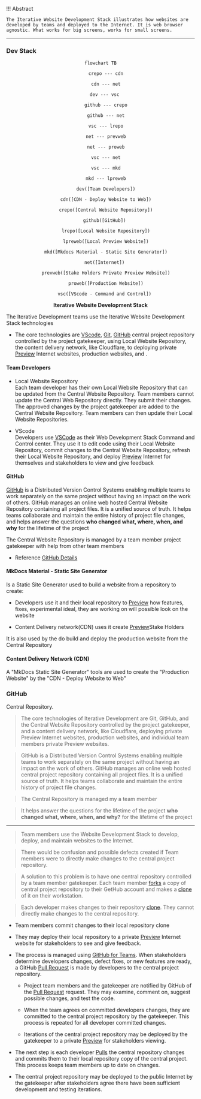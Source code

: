 
!!! Abstract 

	The Iterative Website Development Stack illustrates how websites are developed by teams and deployed to the Internet. It is web browser agnostic. What works for big screens, works for small screens.


---

### Dev Stack
<div style="text-align: center;">


``` mermaid
flowchart TB
	
	crepo --- cdn

	cdn --- net

	dev --- vsc 

	github --- crepo

	github --- net
	
	vsc --- lrepo
	
	net --- prevweb

	net --- proweb

	vsc --- net

	vsc --- mkd

	mkd --- lpreweb

	dev([Team Developers])

	cdn([CDN - Deploy Website to Web])

	crepo([Central Website Repository])

	github([GitHub]) 

	lrepo([Local Website Repository])

	lpreweb([Local Preview Website])

	mkd([Mkdocs Material - Static Site Generator])

	net([Internet]) 
	
	prevweb([Stake Holders Private Preview Website])

	proweb([Production Website])

	vsc([VScode - Command and Control]) 

```
<b>Iterative Website Development Stack</b>
</div>


The Iterative Development teams use the Iterative Website Development Stack technologies

- The core technologies are [VScode](), [Git](), [GitHub](dev_stack_details#github-details) central project repository controlled by the project gatekeeper,  using Local Website Repository, the content delivery network, like Cloudflare, to deploying private [Preview](preview.md) Internet websites, production websites, and .


#### Team Developers 

- Local Website Repository   
	Each team developer has their own Local Website Repository that can be updated from the Central Website Repository. Team members cannot update the Central Web Repository directly. They submit their changes. The approved changes by the project gatekeeper are added to the Central Website Repository. Team members can then update their Local Website Repositories.

- VScode   
	Developers use [VSCode](vscode.md) as their Web Development Stack Command and Control center. They use it to edit code using their Local Website Repository, commit changes to the Central Website Repository, refresh their Local Website Repository, and deploy [Preview](preview.md) Internet for themselves and stakeholders to view and give feedback

#### GitHub

[GitHub](github.md) is a Distributed Version Control Systems enabling multiple teams to work separately on the same project without having an impact on the work of others. GitHub manages an online web hosted Central Website Repository containing all project files. It is a unified source of truth. It helps teams collaborate and maintain the entire history of project file changes, and helps answer the questions **who changed what, where, when, and why** for the lifetime of the project

The Central Website Repository is managed by a team member project gatekeeper with help from other team members

- Reference [GitHub Details](dev_stack_details#github_details)

#### MkDocs Material - Static Site Generator

Is a Static Site Generator used to build a website from a repository to create:
  
  - Developers use it and their local repository to [Preview](preview.md) how features, fixes, experimental ideal, they are working on will possible look on the website

  - Content Delivery network(CDN) uses it create [Preview](preview.md)Stake Holders 

It is also used by the  do build and deploy the production website from the Central Repository



#### Content Delivery Network (CDN)



  
A "MkDocs Static Site Generator" tools are used to create the "Production Website" by the "CDN - Deploy Website to Web"


### GitHub 
Central Repository.  

>The core technologies of Iterative Development are Git, GitHub, and the Central Website Repository controlled by the project gatekeeper, and a content delivery network, like Cloudflare, deploying private Preview Internet websites, production websites, and individual team members private Preview websites.
>

>GitHub is a Distributed Version Control Systems enabling multiple teams to work separately on the same project without having an impact on the work of others. GitHub manages an online web hosted central project repository containing all project files. It is a unified source of truth. It helps teams collaborate and maintain the entire history of project file changes.

>The Central Repository is managed my a team member

>It helps answer the questions for the lifetime of the project **who changed what, where, when, and why?** for the lifetime of the project

---

> Team members use the Website Development Stack to develop, deploy, and maintain websites to the Internet. 

>There would be confusion and possible defects created if Team members were to directly make changes to the central project repository.  

>A solution to this problem is to have one central repository controlled by a team member gatekeeper. Each team member [forks](git-github#fork) a copy of central project repository to their GetHub account and makes a [clone](glossary#clone) of it on their workstation.



>Each developer makes changes to their repository [clone](glossary#clone). They cannot directly make changes to the central repository.

- Team members commit changes to their local repository clone

- They may deploy their local repository to a private [Preview](preview.md) Internet website for stakeholders to see and give feedback. 

- The process is managed using [GitHub for Teams](https://github.com/team). When stakeholders determine developers changes, defect fixes, or new features are ready, a GitHub [Pull Request](git-github#pull-request) is made by developers to the central project repository. 

	- Project team members and the gatekeeper are notified by GitHub of the [Pull Request](git-github#pull-request) request. They may examine, comment on, suggest possible changes, and test the code. 

	- When the team agrees on committed developers changes, they are committed to the central project repository by the gatekeeper. This process is repeated for all developer committed changes. 

	- Iterations of the central project repository may be deployed by the gatekeeper to a private [Preview](preview.md)  for stakeholders viewing. 

- The next step is each developer [Pulls](git-github#pull) the central repository changes and commits them to their local repository copy of the central project. This process keeps team members up to date on changes.

- The central project repository may be deployed to the public Internet by the gatekeeper after stakeholders agree there have been sufficient development and testing iterations.

